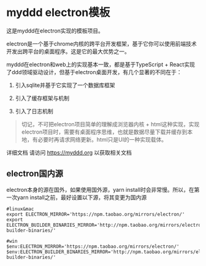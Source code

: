 # myddd electron模板
这是myddd在electron实现的模板项目。

electron是一个基于chrome内核的跨平台开发框架，基于它你可以使用前端技术开发出跨平台的桌面程序。这是它的最大优势之一。

myddd在electron和web上的实现基本一致，都是基于TypeScript + React实现了ddd领域驱动设计，但基于electron桌面开发，有几个显著的不同在于：

1. 引入sqlite并基于它实现了一个数据库框架

2. 引入了缓存框架与机制

3. 引入了日志机制

> 切记，不可把electron项目简单的理解成浏览器内核 + html这种实现，实现electron项目时，需要有桌面程序思维，也就是数据尽量下载并缓存到本地，有必要时再请求网络更新。html只是UI的一种实现载体。


详细文档  请访问 https://myddd.org 以获取相关文档




## electron国内源

electron本身的源在国外，如果使用国外源，yarn install时会非常慢。所以，在第一次yarn install之前，最好设置以下源，将其变更为国内源

~~~shell
#linux&mac
export ELECTRON_MIRROR='https://npm.taobao.org/mirrors/electron/'
export ELECTRON_BUILDER_BINARIES_MIRROR='http://npm.taobao.org/mirrors/electron-builder-binaries/'

#win
$env:ELECTRON_MIRROR='https://npm.taobao.org/mirrors/electron/'
$env:ELECTRON_BUILDER_BINARIES_MIRROR='http://npm.taobao.org/mirrors/electron-builder-binaries/'
~~~

## 